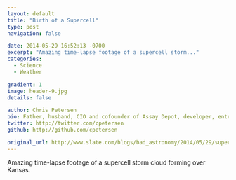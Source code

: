 ```yaml
---
layout: default
title: "Birth of a Supercell"
type: post
navigation: false

date: 2014-05-29 16:52:13 -0700
excerpt: "Amazing time-lapse footage of a supercell storm..."
categories:
  - Science
  - Weather

gradient: 1
image: header-9.jpg
details: false

author: Chris Petersen
bio: Father, husband, CIO and cofounder of Assay Depot, developer, entrepreneur and technologist.
twitter: http://twitter.com/cpetersen
github: http://github.com/cpetersen

original_url: http://www.slate.com/blogs/bad_astronomy/2014/05/29/supercells_time_lapse_birth_of_huge_storm_systems.html
---
```



Amazing time-lapse footage of a supercell storm cloud forming over Kansas.
